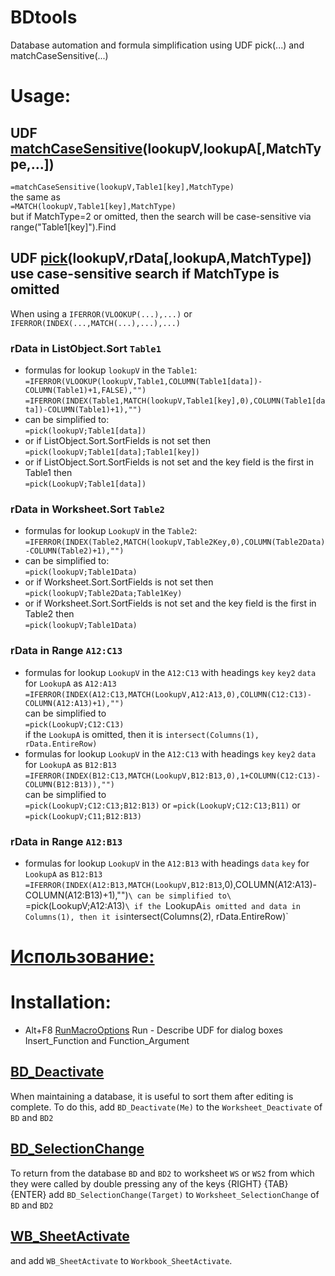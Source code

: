 # BDtools
Database automation and formula simplification using UDF pick(...) and matchCaseSensitive(...)
# Usage:
## UDF [matchCaseSensitive](https://github.com/abakum/BDtools/blob/main/BDtools.bas#:~:text=Function%20matchCaseSensitive)(lookupV,lookupA[,MatchType,...])
`=matchCaseSensitive(lookupV,Table1[key],MatchType)`\
the same as\
`=MATCH(lookupV,Table1[key],MatchType)`\
but if MatchType=2 or omitted, then the search will be case-sensitive via range("Table1[key]").Find
## UDF [pick](https://github.com/abakum/BDtools/blob/main/BDtools.bas#:~:text=Function%20pick)(lookupV,rData[,lookupA,MatchType]) use case-sensitive search if MatchType is omitted
When using a `IFERROR(VLOOKUP(...),...)` or `IFERROR(INDEX(...,MATCH(...),...),...)`
### rData in ListObject.Sort `Table1`
* formulas for lookup `lookupV` in the `Table1`:\
`=IFERROR(VLOOKUP(lookupV,Table1,COLUMN(Table1[data])-COLUMN(Table1)+1,FALSE),"")`
`=IFERROR(INDEX(Table1,MATCH(lookupV,Table1[key],0),COLUMN(Table1[data])-COLUMN(Table1)+1),"")`
* can be simplified to:\
`=pick(lookupV;Table1[data])`
* or if ListObject.Sort.SortFields is not set then\
`=pick(lookupV;Table1[data];Table1[key])`
* or if ListObject.Sort.SortFields is not set and the key field is the first in Table1 then\
`=pick(LookupV;Table1[data])`
### rData in Worksheet.Sort `Table2`
* formulas for lookup `LookupV` in the `Table2`:\
`=IFERROR(INDEX(Table2,MATCH(lookupV,Table2Key,0),COLUMN(Table2Data)-COLUMN(Table2)+1),"")`
* can be simplified to:\
`=pick(lookupV;Table1Data)`
* or if Worksheet.Sort.SortFields is not set then\
`=pick(lookupV;Table2Data;Table1Key)`
* or if Worksheet.Sort.SortFields is not set and the key field is the first in Table2 then\
`=pick(lookupV;Table1Data)`
### rData in Range `A12:C13`
* formulas for lookup `LookupV` in the `A12:C13` with headings `key` `key2` `data` for `LookupA` as `A12:A13`\
`=IFERROR(INDEX(A12:C13,MATCH(LookupV,A12:A13,0),COLUMN(C12:C13)-COLUMN(A12:A13)+1),"")`\
can be simplified to\
`=pick(LookupV;C12:C13)`\
if the `LookupA` is omitted, then it is `intersect(Columns(1), rData.EntireRow)`
* formulas for lookup `LookupV` in the `A12:C13` with headings `key` `key2` `data` for `LookupA` as `B12:B13`\
`=IFERROR(INDEX(B12:C13,MATCH(LookupV,B12:B13,0),1+COLUMN(C12:C13)-COLUMN(B12:B13)),"")`\
can be simplified to\
`=pick(LookupV;C12:C13;B12:B13)` or `=pick(LookupV;C12:C13;B11)` or `=pick(LookupV;C11;B12:B13)`
### rData in Range `A12:B13`
* formulas for lookup `LookupV` in the `A12:B13` with headings `data` `key` for `LookupA` as `B12:B13`\
`=IFERROR(INDEX(A12:B13,MATCH(LookupV,B12:B13`,0),COLUMN(A12:A13)-COLUMN(A12:B13)+1),"")`\
can be simplified to\
`=pick(LookupV;A12:A13)`\
if the `LookupA` is omitted and data in Columns(1), then it is `intersect(Columns(2), rData.EntireRow)`
# [Использование:](https://github.com/abakum/BDtools/blob/main/usage.rus.txt)
# Installation:
* Alt+F8 [RunMacroOptions](https://github.com/abakum/BDtools/blob/main/BDtools.bas#:~:text=Sub%20RunMacroOptions) Run - Describe UDF for dialog boxes Insert_Function and Function_Argument 
## [BD_Deactivate](https://github.com/abakum/BDtools/blob/main/BDtools.bas#:~:text=Sub%20BD_Deactivate)
When maintaining a database, it is useful to sort them after editing is complete.
To do this, add `BD_Deactivate(Me)` to the `Worksheet_Deactivate` of `BD` and `BD2`
## [BD_SelectionChange](https://github.com/abakum/BDtools/blob/main/BDtools.bas#:~:text=Sub%20BD_SelectionChange)
To return from the database `BD` and `BD2` to worksheet `WS` or `WS2` from which they were called by double pressing any of the keys {RIGHT} {TAB} {ENTER}
add `BD_SelectionChange(Target)` to `Worksheet_SelectionChange` of `BD` and `BD2`
## [WB_SheetActivate](https://github.com/abakum/BDtools/blob/main/BDtools.bas#:~:text=Sub%20WB_SheetActivate)
and add `WB_SheetActivate` to `Workbook_SheetActivate`.
